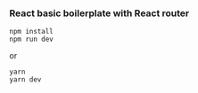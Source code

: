
### React basic boilerplate with React router

```
npm install
npm run dev
```

or

```
yarn
yarn dev
```
